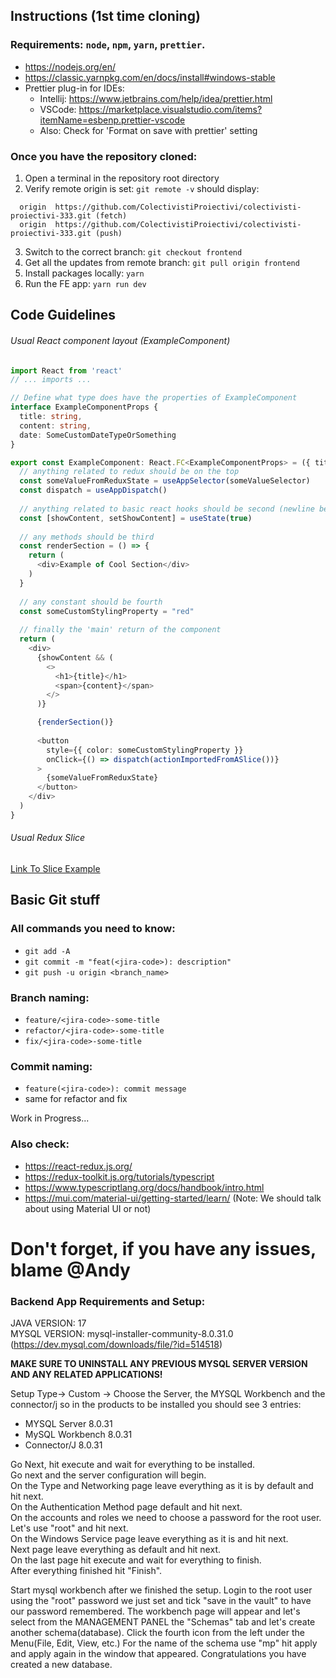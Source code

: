 ## Instructions (1st time cloning)

### Requirements: `node`, `npm`, `yarn`, `prettier`.

- https://nodejs.org/en/
- https://classic.yarnpkg.com/en/docs/install#windows-stable
- Prettier plug-in for IDEs:
  - Intellij: https://www.jetbrains.com/help/idea/prettier.html
  - VSCode: https://marketplace.visualstudio.com/items?itemName=esbenp.prettier-vscode
  - Also: Check for 'Format on save with prettier' setting
    
### Once you have the repository cloned:

1. Open a terminal in the repository root directory
2. Verify remote origin is set: `git remote -v` should display:
```
  origin  https://github.com/ColectivistiProiectivi/colectivisti-proiectivi-333.git (fetch)
  origin  https://github.com/ColectivistiProiectivi/colectivisti-proiectivi-333.git (push)
```

3. Switch to the correct branch: `git checkout frontend`
4. Get all the updates from remote branch: `git pull origin frontend`
5. Install packages locally: `yarn`
6. Run the FE app: `yarn run dev`

## Code Guidelines

###### Usual React component layout (ExampleComponent)

```typescript jsx
import React from 'react'
// ... imports ...

// Define what type does have the properties of ExampleComponent 
interface ExampleComponentProps {
  title: string,
  content: string,
  date: SomeCustomDateTypeOrSomething
}

export const ExampleComponent: React.FC<ExampleComponentProps> = ({ title, content, date }) => {
  // anything related to redux should be on the top
  const someValueFromReduxState = useAppSelector(someValueSelector)
  const dispatch = useAppDispatch()
  
  // anything related to basic react hooks should be second (newline between each 'level')
  const [showContent, setShowContent] = useState(true)
  
  // any methods should be third
  const renderSection = () => {
    return (
      <div>Example of Cool Section</div>
    )
  }
  
  // any constant should be fourth
  const someCustomStylingProperty = "red"
  
  // finally the 'main' return of the component
  return (
    <div>
      {showContent && (
        <>
          <h1>{title}</h1>
          <span>{content}</span>
        </>
      )}

      {renderSection()}
      
      <button
        style={{ color: someCustomStylingProperty }}
        onClick={() => dispatch(actionImportedFromASlice())}
      >
        {someValueFromReduxState}
      </button>
    </div>
  )
}
```

###### Usual Redux Slice
[Link To Slice Example](/fe/src/features/exampleFeature/slice.ts)

## Basic Git stuff

### All commands you need to know:
- `git add -A`
- `git commit -m "feat(<jira-code>): description"`
- `git push -u origin <branch_name>`

### Branch naming:
- `feature/<jira-code>-some-title`
- `refactor/<jira-code>-some-title`
- `fix/<jira-code>-some-title`

### Commit naming:
- `feature(<jira-code>): commit message`
- same for refactor and fix

Work in Progress...

### Also check:
- https://react-redux.js.org/
- https://redux-toolkit.js.org/tutorials/typescript
- https://www.typescriptlang.org/docs/handbook/intro.html
- https://mui.com/material-ui/getting-started/learn/ (Note: We should talk about using Material UI or not)

Don't forget, if you have any issues, blame @Andy
=======
### Backend App Requirements and Setup:
JAVA VERSION: 17<br/>
MYSQL VERSION: mysql-installer-community-8.0.31.0 (https://dev.mysql.com/downloads/file/?id=514518)

<strong>MAKE SURE TO UNINSTALL ANY PREVIOUS MYSQL SERVER VERSION AND ANY RELATED APPLICATIONS!</strong>

Setup Type-> Custom -> Choose the Server, the MYSQL Workbench and the connector/j so in the products to be installed you should see 3 entries:
- MYSQL Server 8.0.31
- MySQL Workbench 8.0.31
- Connector/J 8.0.31

Go Next, hit execute and wait for everything to be installed. <br/>
Go next and the server configuration will begin. <br/>
On the Type and Networking page leave everything as it is by default and hit next.<br/>
On the Authentication Method page default and hit next.<br/>
On the accounts and roles we need to choose a password for the root user. Let's use "root" and hit next.<br/>
On the Windows Service page leave everything as it is and hit next.<br/>
Next page leave everything as default and hit next.<br/>
On the last page hit execute and wait for everything to finish.<br/>
After everything finished hit "Finish".

Start mysql workbench after we finished the setup.
Login to the root user using the "root" password we just set and tick "save in the vault" to have our password remembered.
The workbench page will appear and let's select from the MANAGEMENT PANEL the "Schemas" tab and let's create another schema(database).
Click the fourth icon from the left under the Menu(File, Edit, View, etc.)
For the name of the schema use "mp" hit apply and apply again in the window that appeared. Congratulations you have created a new database.
